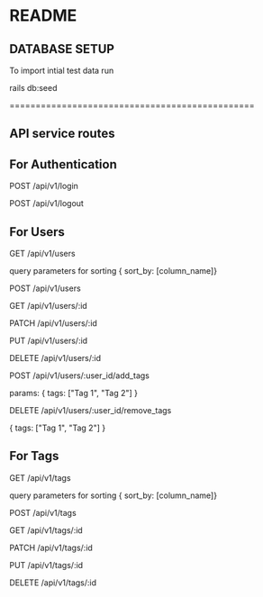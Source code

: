 # README

DATABASE SETUP
-----------------------------------------------

To import intial test data run

rails db:seed

===============================================


API service routes
-----------------------------------------------
For Authentication
------------------------------------------------

POST /api/v1/login

POST /api/v1/logout

For Users
------------------------------------------------

GET    /api/v1/users

query parameters for sorting { sort_by: [column_name]}

POST   /api/v1/users

GET    /api/v1/users/:id

PATCH  /api/v1/users/:id

PUT    /api/v1/users/:id

DELETE /api/v1/users/:id

POST   /api/v1/users/:user_id/add_tags

params: { tags: ["Tag 1", "Tag 2"] }

DELETE /api/v1/users/:user_id/remove_tags

{ tags: ["Tag 1", "Tag 2"] }


For Tags
----------------------------------------------------

GET    /api/v1/tags

query parameters for sorting { sort_by: [column_name]}

POST   /api/v1/tags

GET    /api/v1/tags/:id

PATCH  /api/v1/tags/:id

PUT    /api/v1/tags/:id

DELETE /api/v1/tags/:id



